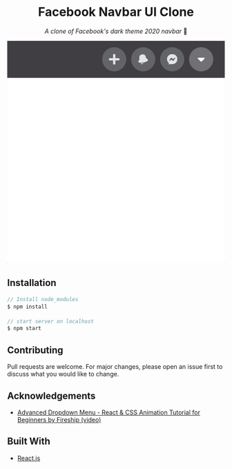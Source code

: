 <div align="center">
    <h1> Facebook Navbar UI Clone </h1>
    <p>
      <i>A clone of Facebook's dark theme 2020 navbar </i> 🔲
    </p>
</div>

![facebook-navbar-clone](images/facebook-navbar-clone.gif)

## Installation

```javascript
// Install node_modules
$ npm install

// start server on localhost
$ npm start
```

## Contributing

Pull requests are welcome. For major changes, please open an issue first to discuss what you would like to change.

## Acknowledgements

- [Advanced Dropdown Menu - React & CSS Animation Tutorial for Beginners by Fireship (video)](https://youtu.be/IF6k0uZuypA)

## Built With

- [React.js](https://reactjs.org/)
